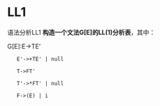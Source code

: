 # LL1
语法分析LL1
**构造一个文法G[E]的LL(1)分析表**，其中：

  G[E]:E->TE'
  
       E'->+TE' | null
       
       T->FT'
       
       T'->*FT' | null
       
       F->(E) | i
